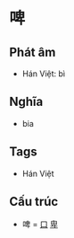 # 啤

## Phát âm
* Hán Việt: bì

## Nghĩa
* bia

## Tags
* Hán Việt

## Cấu trúc
* 啤 = [口](口.md) [卑](卑.md)

<script>window.HANZI_FIELD='啤';</script>